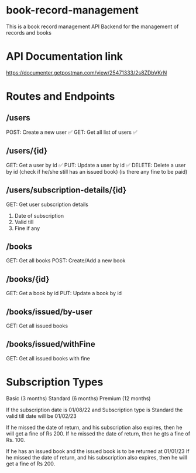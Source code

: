 # book-record-management

This is a book record management API Backend for the management of records and books

# API Documentation link
https://documenter.getpostman.com/view/25471333/2s8ZDbVKrN

# Routes and Endpoints

## /users

POST: Create a new user ✅
GET: Get all list of users ✅

## /users/{id}

GET: Get a user by id ✅
PUT: Update a user by id ✅
DELETE: Delete a user by id (check if he/she still has an issued book) (is there any fine to be paid)

## /users/subscription-details/{id}

GET: Get user subscription details

1. Date of subscription
2. Valid till
3. Fine if any

## /books

GET: Get all books
POST: Create/Add a new book

## /books/{id}

GET: Get a book by id
PUT: Update a book by id

## /books/issued/by-user

GET: Get all issued books

## /books/issued/withFine

GET: Get all issued books with fine

# Subscription Types

Basic (3 months)
Standard (6 months)
Premium (12 months)

If the subscription date is 01/08/22
and Subscription type is Standard
the valid till date will be 01/02/23


If he missed the date of return, and his subscription also expires, then he will get a fine of Rs 200.
 If he missed the date of return, then he gts a fine of Rs. 100.

If he has an issued book and the issued book is to be returned at 01/01/23 If he missed the date of return, and his subscription also expires, then he will get a fine of Rs 200.
